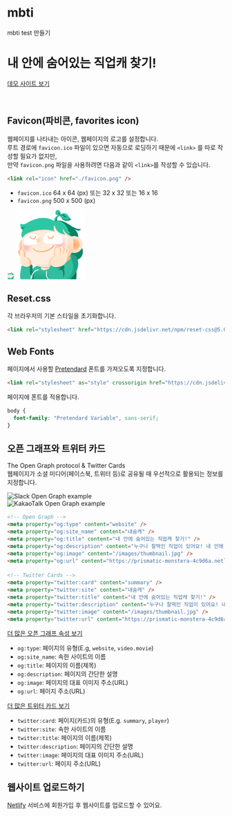 # mbti
mbti test 만들기


# 내 안에 숨어있는 직업캐 찾기!

<a href="https://fantastic-hummingbird-e9c0f2.netlify.app/" target="_blank">데모 사이트 보기</a> 

<img src="./screenshot-main.jpg" alt="" width="50%" />



## Favicon(파비콘, favorites icon)

웹페이지를 나타내는 아이콘, 웹페이지의 로고를 설정합니다.<br>
루트 경로에 `favicon.ico` 파일이 있으면 자동으로 로딩하기 때문에 `<link>` 를 따로 작성할 필요가 없지만,  
만약 `favicon.png` 파일을 사용하려면 다음과 같이 `<link>`를 작성할 수 있습니다.

```html
<link rel="icon" href="./favicon.png" />
```

- `favicon.ico` 64 x 64 (px) 또는 32 x 32 또는 16 x 16
- `favicon.png` 500 x 500 (px)

<img src="./favicon.png" alt="" width="16" />
<img src="./favicon.png" alt="" width="160" />

## Reset.css

각 브라우저의 기본 스타일을 초기화합니다.

```html
<link rel="stylesheet" href="https://cdn.jsdelivr.net/npm/reset-css@5.0.1/reset.min.css" />
```

## Web Fonts

페이지에서 사용할 [Pretendard](https://github.com/orioncactus/pretendard) 폰트를 가져오도록 지정합니다.

```html
<link rel="stylesheet" as="style" crossorigin href="https://cdn.jsdelivr.net/gh/orioncactus/pretendard@v1.3.6/dist/web/variable/pretendardvariable-dynamic-subset.css" />
```

페이지에 폰트를 적용합니다.

```css
body {
  font-family: "Pretendard Variable", sans-serif;
}
```

## 오픈 그래프와 트위터 카드

The Open Graph protocol & Twitter Cards  
웹페이지가 소셜 미디어(페이스북, 트위터 등)로 공유될 때 우선적으로 활용되는 정보를 지정합니다.

![Slack Open Graph example](./screenshot-slack.jpg)  
![KakaoTalk Open Graph example](./screenshot-kakao.jpg)

```html
<!-- Open Graph -->
<meta property="og:type" content="website" />
<meta property="og:site_name" content="내숨캐" />
<meta property="og:title" content="내 안에 숨어있는 직업캐 찾기!" />
<meta property="og:description" content="누구나 찰떡인 직업이 있어요! 내 안에 숨어있는 직업캐를 찾아보세요!" />
<meta property="og:image" content="/images/thumbnail.jpg" />
<meta property="og:url" content="https://prismatic-monstera-4c9d6a.netlify.app/" />

<!-- Twitter Cards -->
<meta property="twitter:card" content="summary" />
<meta property="twitter:site" content="내숨캐" />
<meta property="twitter:title" content="내 안에 숨어있는 직업캐 찾기!" />
<meta property="twitter:description" content="누구나 찰떡인 직업이 있어요! 내 안에 숨어있는 직업캐를 찾아보세요!" />
<meta property="twitter:image" content="/images/thumbnail.jpg" />
<meta property="twitter:url" content="https://prismatic-monstera-4c9d6a.netlify.app/" />
```

[더 많은 오픈 그래프 속성 보기](https://ogp.me/)

- `og:type`: 페이지의 유형(E.g, `website`, `video.movie`)
- `og:site_name`: 속한 사이트의 이름
- `og:title`: 페이지의 이름(제목)
- `og:description`: 페이지의 간단한 설명
- `og:image`: 페이지의 대표 이미지 주소(URL)
- `og:url`: 페이지 주소(URL)

[더 많은 트위터 카드 보기](https://developer.twitter.com/en/docs/twitter-for-websites/cards/guides/getting-started)

- `twitter:card`: 페이지(카드)의 유형(E.g. `summary`, `player`)
- `twitter:site`: 속한 사이트의 이름
- `twitter:title`: 페이지의 이름(제목)
- `twitter:description`: 페이지의 간단한 설명
- `twitter:image`: 페이지의 대표 이미지 주소(URL)
- `twitter:url`: 페이지 주소(URL)

## 웹사이트 업로드하기

[Netlify](https://www.netlify.com/) 서비스에 회원가입 후 웹사이트를 업로드할 수 있어요.
